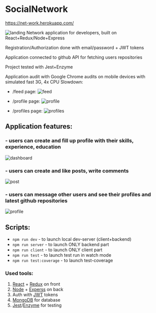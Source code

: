 # SocialNetwork
https://net-work.herokuapp.com/

![landing](http://i.piccy.info/i9/6123cac0d42adfdad33b4cf740be1672/1552073275/63323/1306333/network_landing.jpg) 
Network application for developers, built on React+Redux/Node+Express

Registration/Authorization done with email/password + JWT tokens

Application connected to github API for fetching users repositories

Project tested with Jest+Enzyme

Application audit with Google Chrome audits on mobile devices with simulated fast 3G, 4x CPU Slowdown:
- /feed page: ![feed](http://i.piccy.info/i9/318980764f69b59e33badb9adf251d49/1552308747/14074/1306765/network_feed_page_mobile_simulatedFast3G.jpg)

- /profile page: ![profile](http://i.piccy.info/i9/244550f9b20a01b9673edf3c31c045e0/1552309510/14415/1306780/network_profile_page_mobile_simulatedFast3G.jpg)

- /profiles page: ![profiles](http://i.piccy.info/i9/a98a398e576a63179783fd9786dae218/1552309559/15686/1306780/network_profiles_page_mobile_simulatedFast3G.jpg)

## Application features:
### - users can create and fill up profile with their skills, experience, education
  
![dashboard](http://i.piccy.info/i9/644ede192b31b9ddf6c00623a420be29/1552073747/52218/1306335/network_dashboard.jpg)

 
 
### - users can create and like posts, write comments

![post](http://i.piccy.info/i9/e5a5d22e1a55b629a1a1766c15903881/1552074003/48702/1306335/network_post.jpg)
  
 
 
### - users can message other users and see their profiles and latest github repositories
  
 ![profile](http://i.piccy.info/i9/e8a3313c5297bef3b38c2d6445ef200b/1552074318/42482/1306335/network_profile.jpg)

## Scripts:
  - ```npm run dev``` - to launch local dev-server (client+backend)
  - ```npm run server``` - to launch ONLY backend part
  - ```npm run client``` - to launch ONLY client part
  - ```npm run test``` - to launch test run in watch mode
  - ```npm run test:coverage``` - to launch test-coverage

### Used tools:
  1. [React](https://reactjs.org/) + [Redux](https://redux.js.org/) on front
  2. [Node](https://nodejs.org/) + [Experss](https://expressjs.com/) on back
  3. Auth with [JWT](https://jwt.io/) tokens
  4. [MongoDB](https://www.mongodb.com/) for database
  5. [Jest](https://jestjs.io/)/[Enzyme](https://github.com/airbnb/enzyme) for testing

